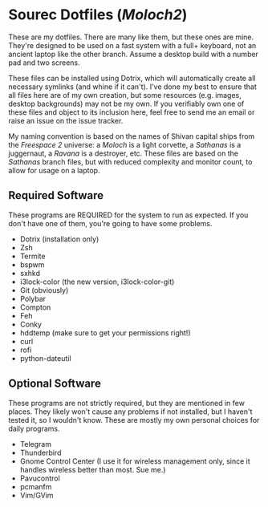 # Sourec Dotfiles (*Moloch2*)

These are my dotfiles. There are many like them, but these ones
are mine. They're designed to be used on a fast system with a full+
keyboard, not an ancient laptop like the other branch. Assume a
desktop build with a number pad and two screens.

These files can be installed using Dotrix, which will automatically
create all necessary symlinks (and whine if it can't). I've done my
best to ensure that all files here are of my own creation, but some
resources (e.g. images, desktop backgrounds) may not be my own. If
you verifiably own one of these files and object to its inclusion
here, feel free to send me an email or raise an issue on the issue tracker.

My naming convention is based on the names of Shivan capital ships 
from the *Freespace 2* universe: a *Moloch* is a light corvette, a 
*Sathanas* is a juggernaut, a *Ravana* is a destroyer, etc. These files
are based on the *Sathanas* branch files, but with reduced complexity and
monitor count, to allow for usage on a laptop.

## Required Software

These programs are REQUIRED for the system to run as expected. If you
don't have one of them, you're going to have some problems.

* Dotrix (installation only)
* Zsh
* Termite
* bspwm
* sxhkd
* i3lock-color (the new version, i3lock-color-git)
* Git (obviously)
* Polybar
* Compton
* Feh
* Conky
* hddtemp (make sure to get your permissions right!)
* curl
* rofi
* python-dateutil

## Optional Software

These programs are not strictly required, but they are mentioned in 
few places. They likely won't cause any problems if not installed, but
I haven't tested it, so I wouldn't know. These are mostly my own
personal choices for daily programs.

* Telegram
* Thunderbird
* Gnome Control Center (I use it for wireless management only, since it handles wireless better than most. Sue me.)
* Pavucontrol
* pcmanfm
* Vim/GVim
